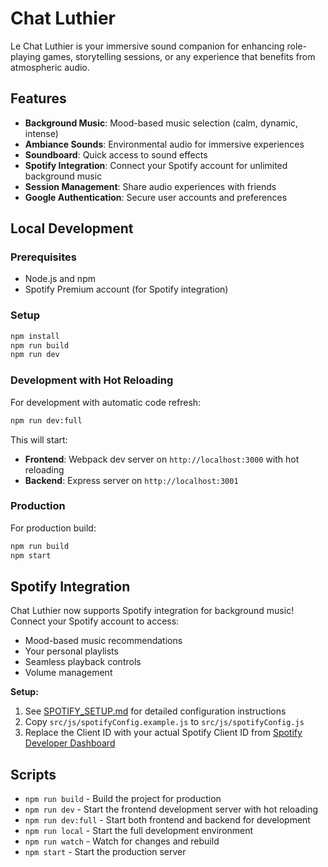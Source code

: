 # Chat Luthier

Le Chat Luthier is your immersive sound companion for enhancing role-playing games, storytelling sessions, or any experience that benefits from atmospheric audio.

## Features

- **Background Music**: Mood-based music selection (calm, dynamic, intense)
- **Ambiance Sounds**: Environmental audio for immersive experiences
- **Soundboard**: Quick access to sound effects
- **Spotify Integration**: Connect your Spotify account for unlimited background music
- **Session Management**: Share audio experiences with friends
- **Google Authentication**: Secure user accounts and preferences

## Local Development

### Prerequisites
- Node.js and npm
- Spotify Premium account (for Spotify integration)

### Setup
```bash
npm install
npm run build
npm run dev
```

### Development with Hot Reloading
For development with automatic code refresh:
```bash
npm run dev:full
```

This will start:
- **Frontend**: Webpack dev server on `http://localhost:3000` with hot reloading
- **Backend**: Express server on `http://localhost:3001`

### Production
For production build:
```bash
npm run build
npm start
```

## Spotify Integration

Chat Luthier now supports Spotify integration for background music! Connect your Spotify account to access:

- Mood-based music recommendations
- Your personal playlists
- Seamless playback controls
- Volume management

**Setup:** 
1. See [SPOTIFY_SETUP.md](SPOTIFY_SETUP.md) for detailed configuration instructions
2. Copy `src/js/spotifyConfig.example.js` to `src/js/spotifyConfig.js`
3. Replace the Client ID with your actual Spotify Client ID from [Spotify Developer Dashboard](https://developer.spotify.com/dashboard)

## Scripts

- `npm run build` - Build the project for production
- `npm run dev` - Start the frontend development server with hot reloading
- `npm run dev:full` - Start both frontend and backend for development
- `npm run local` - Start the full development environment
- `npm run watch` - Watch for changes and rebuild
- `npm start` - Start the production server



